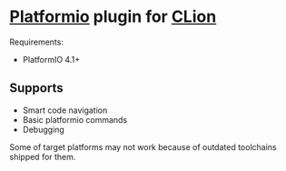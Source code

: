 [Platformio](https://platformio.org/) plugin for [CLion](https://jetbrains.com/clion/)
=====

Requirements:
 * PlatformIO 4.1+

Supports
---
 * Smart code navigation
 * Basic platformio commands
 * Debugging
 
 Some of target platforms may not work because of outdated toolchains shipped for them. 
